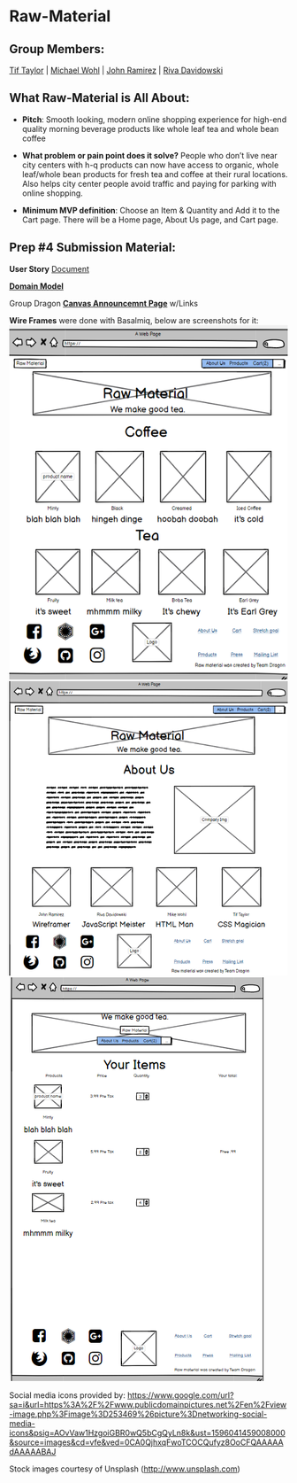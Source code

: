 # Raw-Material

## Group Members: 

[Tif Taylor](https://github.com/tiftaylor) \| [Michael Wohl](https://github.com/mdwohl) \| [John Ramirez](https://github.com/John-Ram) \| [Riva Davidowski](https://github.com/RivaD2)


## What Raw-Material is All About: 

* **Pitch**: 
Smooth looking, modern online shopping experience for high-end quality morning beverage products like whole leaf tea and whole bean coffee

* **What problem or pain point does it solve?** 
People who don’t live near city centers with h-q products can now have access to organic, whole leaf/whole bean products for fresh tea and coffee at their rural locations. Also helps city center people avoid traffic and paying for parking with online shopping. 

* **Minimum MVP definition**: 
Choose an Item & Quantity and Add it to the Cart page. There will be a Home page, About Us page, and Cart page.

## Prep #4 Submission Material:
**User Story** [Document](https://docs.google.com/document/d/18TixREggzuGIxyQyo6WZcehCL3ZEarPad4qJFKoxNvk/edit)  

**[Domain Model](https://drive.google.com/file/d/1JQ8KyfjwY1bw64PBOek62VWnh2Blf4zQ/view?usp=sharing)**

Group Dragon **[Canvas Announcemnt Page](https://canvas.instructure.com/groups/592839/announcements)** w/Links

**Wire Frames** were done with Basalmiq, below are screenshots for it:
![index](/img/index_wireframe.png)
![about us](/img/aboutus_wireframe.png)
![cart](/img/cart_wireframe.png)

Social media icons provided by: https://www.google.com/url?sa=i&url=https%3A%2F%2Fwww.publicdomainpictures.net%2Fen%2Fview-image.php%3Fimage%3D253469%26picture%3Dnetworking-social-media-icons&psig=AOvVaw1HzgoiGBR0wQ5bCgQyLn8k&ust=1596041459008000&source=images&cd=vfe&ved=0CA0QjhxqFwoTCOCQufyz8OoCFQAAAAAdAAAAABAJ

Stock images courtesy of Unsplash (http://www.unsplash.com)